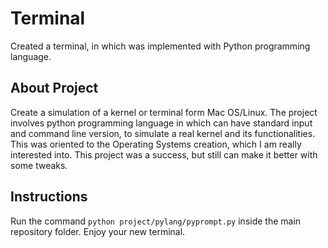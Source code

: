 # Terminal
Created a terminal, in which was implemented with Python programming language.

## About Project 
Create a simulation of a kernel or terminal form Mac OS/Linux. The project involves python programming language in which can have standard input and command line version, to simulate a real kernel and its functionalities. This was oriented to the Operating Systems creation, which I am really interested into. This project was a success, but still can make it better with some tweaks.

## Instructions
Run the command `python project/pylang/pyprompt.py` inside the main repository folder.
Enjoy your new terminal.
